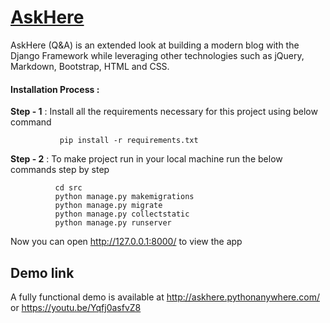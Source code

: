 <h1><a href="http://askhere.pythonanywhere.com/">AskHere</a></h1>

AskHere (Q&A) is an extended look at building a modern blog with the Django Framework while leveraging other technologies such as jQuery, Markdown, Bootstrap, HTML and CSS.


#### Installation Process : 

**Step - 1** : Install all the requirements necessary for this project using below command
                  
               pip install -r requirements.txt 
 
 **Step - 2** : To make project run in your local machine run the below commands step by step
              
              cd src
              python manage.py makemigrations
              python manage.py migrate
              python manage.py collectstatic
              python manage.py runserver
              
   Now you can open http://127.0.0.1:8000/ to view the app 

## Demo link
A fully functional demo is available at http://askhere.pythonanywhere.com/  or  https://youtu.be/Yqfj0asfvZ8
